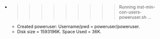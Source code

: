 * >>>>>>>>> Running inst-min-con-users-poweruser.sh ...
  * Created poweruser: Username/pwd = poweruser/poweruser.
  * Disk size = 1593196K. Space Used = 36K.
